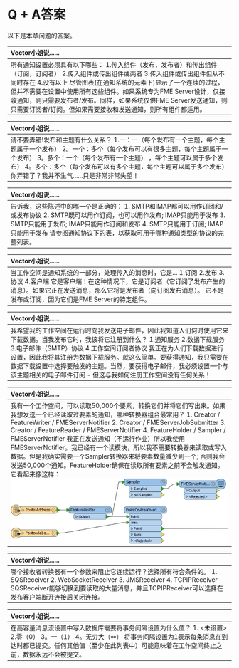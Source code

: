 # Q + A答案

以下是本章问题的答案。

|  Vector小姐说...... |
| :--- |
|  所有通知设置必须具有以下哪些：  1.传入组件（发布，发布者）和传出组件（订阅，订阅者） 2.传入组件或传出组件或两者 3.传入组件或传出组件但从不同时存在 4.没有以上  尽管图表\(在通知系统的元素下\)显示了一个连续的过程，但并不需要在设置中使用所有这些组件。如果系统专为FME Server设计，仅接收通知，则只需要发布者/发布。同样，如果系统仅供FME Server发送通知，则只需要订阅者/订阅。但如果需要接收和发送通知，则所有组件都适用。 |

|  Vector小姐说...... |
| :--- |
|  请不要弄错!发布和主题有什么关系？  1.一：一（每个发布有一个主题，每个主题属于一个发布） 2。一个：多个（每个发布可以有很多主题，每个主题属于一个发布） 3。多个：一个（每个发布有一个主题） ，每个主题可以属于多个发布） 4。多个：多个（每个发布可以有多个主题，每个主题可以属于多个发布）  你弄错了？我并不生气......只是非常非常失望！ |

|  Vector小姐说...... |
| :--- |
|  告诉我，这些陈述中的哪一个是正确的：  1. SMTP和IMAP都可以用作订阅和/或发布协议 2. SMTP既可以用作订阅，也可以用作发布; IMAP只能用于发布 3. SMTP只能用于发布; IMAP只能用作订阅和发布 4. SMTP只能用于订阅; IMAP只能用于发布  请参阅通知协议下的表，以获取可用于哪种通知类型的协议的完整列表。 |

|  Vector小姐说...... |
| :--- |
|  当工作空间是通知系统的一部分，处理传入的消息时，它是...  1.订阅 2.发布 3.协议 4.客户端  它是客户端！在这种情况下，它是订阅者（它订阅了发布产生的消息）。如果它正在发送消息，那么它将是发布者（向订阅发布消息）。  它不是发布或订阅，因为它们是FME Server的特定组件。 |

|  Vector小姐说...... |
| :--- |
|  我希望我的工作空间在运行时向我发送电子邮件，因此我知道人们何时使用它来下载数据。当我发布它时，我该将它注册到什么？  1.通知服务 2.数据下载服务 3.电子邮件（SMTP）协议 4.工作空间订阅者协议  我正在为人们下载数据进行设置，因此我将其注册为数据下载服务。就这么简单。要获得通知，我只需要在数据下载设置中选择要触发的主题。当然，要获得电子邮件，我必须设置一个与该主题相关的电子邮件订阅 - 但这与我如何注册工作空间没有任何关系！ |

|  Vector小姐说...... |
| :--- |
|  我有一个工作空间，可以读取50,000个要素，转换它们并将它们写出来。如果我想发送一个已经读取过要素的通知，哪种转换器组合最常用？  1. Creator / FeatureWriter / FMEServerNotifier 2. Creator / FMEServerJobSubmitter 3. Creator / FeatureReader / FMEServerNotifier 4. FeatureHolder / Sampler / FMEServerNotifier  我正在发送通知（不运行作业）所以我使用FMEServerNotifier。我已经有一个读模块，所以我不需要转换器来读取或写入数据。但是我确实需要一个Sampler转换器来将要素数量减少到一个; 否则我会发送50,000个通知。FeatureHolder确保在读取所有要素之前不会触发通知。它看起来像这样：  [![](../.gitbook/assets/img4.037.fmeservernotifiersamplerexample.png)](https://github.com/xuhengxx/FMETraining-1/tree/f1cdae5373cf9425ee2d148732792713c9043d44/ServerAuthoring4RealTime/Images/Img4.037.FMEServerNotifierSamplerExample.png) |

|  Vector小姐说...... |
| :--- |
|  哪个接收者转换器有一个参数来阻止它连续运行？选择所有符合条件的。  1. SQSReceiver 2. WebSocketReceiver 3. JMSReceiver 4. TCPIPReceiver  SQSReceiver能够切换到要读取的大量消息，并且TCPIPReceiver可以选择在发布客户端断开连接后关闭连接。 |

|  Vector小姐说...... |
| :--- |
|  在高容量消息流设置中写入数据库需要将事务间隔设置为什么值？  1. &lt;未设置&gt; 2.零（0） 3。一（1） 4。无穷大（∞）  将事务间隔设置为1表示每条消息在到达时都已提交。任何其他值（至少在此列表中）可能意味着在工作空间终止之前，数据永远不会被提交。 |

